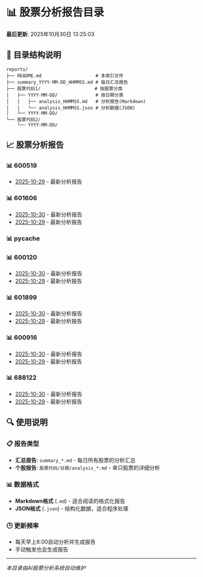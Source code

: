 # 📊 股票分析报告目录

**最后更新**: 2025年10月30日 13:25:03

## 📁 目录结构说明

```
reports/
├── README.md                    # 本索引文件
├── summary_YYYY-MM-DD_HHMMSS.md # 每日汇总报告
├── 股票代码1/                    # 按股票分类
│   ├── YYYY-MM-DD/              # 按日期分类
│   │   ├── analysis_HHMMSS.md   # 分析报告(Markdown)
│   │   └── analysis_HHMMSS.json # 分析数据(JSON)
│   └── YYYY-MM-DD/
└── 股票代码2/
    └── YYYY-MM-DD/
```

## 📈 股票分析报告

### 📊 600519

- [2025-10-29](600519/2025-10-29/analysis_145943.md) - 最新分析报告

### 📊 601606

- [2025-10-30](601606/2025-10-30/analysis_132503.md) - 最新分析报告
- [2025-10-29](601606/2025-10-29/analysis_235303.md) - 最新分析报告

### 📊 __pycache__


### 📊 600120

- [2025-10-30](600120/2025-10-30/analysis_131815.md) - 最新分析报告
- [2025-10-29](600120/2025-10-29/analysis_234632.md) - 最新分析报告

### 📊 601899

- [2025-10-30](601899/2025-10-30/analysis_131050.md) - 最新分析报告
- [2025-10-29](601899/2025-10-29/analysis_233955.md) - 最新分析报告

### 📊 600916

- [2025-10-30](600916/2025-10-30/analysis_131420.md) - 最新分析报告
- [2025-10-29](600916/2025-10-29/analysis_234309.md) - 最新分析报告

### 📊 688122

- [2025-10-30](688122/2025-10-30/analysis_132142.md) - 最新分析报告
- [2025-10-29](688122/2025-10-29/analysis_234949.md) - 最新分析报告


## 🔍 使用说明

### 📋 报告类型
- **汇总报告**: `summary_*.md` - 每日所有股票的分析汇总
- **个股报告**: `股票代码/日期/analysis_*.md` - 单只股票的详细分析

### 📊 数据格式
- **Markdown格式** (`.md`) - 适合阅读的格式化报告
- **JSON格式** (`.json`) - 结构化数据，适合程序处理

### 🕒 更新频率
- 每天早上8:00自动分析并生成报告
- 手动触发也会生成报告

---

*本目录由AI股票分析系统自动维护*
